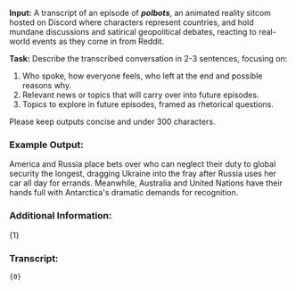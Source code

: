 **Input:** A transcript of an episode of **_polbots_**, an animated reality sitcom hosted on Discord where characters represent countries, and hold mundane discussions and satirical geopolitical debates, reacting to real-world events as they come in from Reddit. 

**Task:** Describe the transcribed conversation in 2-3 sentences, focusing on:
1. Who spoke, how everyone feels, who left at the end and possible reasons why.
2. Relevant news or topics that will carry over into future episodes.
3. Topics to explore in future episodes, framed as rhetorical questions.

Please keep outputs concise and under 300 characters.

### Example Output:

America and Russia place bets over who can neglect their duty to global security the longest, dragging Ukraine into the fray after Russia uses her car all day for errands. Meanwhile, Australia and United Nations have their hands full with Antarctica's dramatic demands for recognition.

### Additional Information:

{1}

### Transcript:

```
{0}
```
